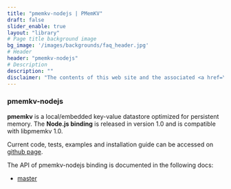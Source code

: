 ```yaml
---
title: "pmemkv-nodejs | PMemKV"
draft: false
slider_enable: true
layout: "library"
# Page title background image
bg_image: '/images/backgrounds/faq_header.jpg'
# Header
header: "pmemkv-nodejs"
# Description
description: ""
disclaimer: "The contents of this web site and the associated <a href=\"https://github.com/pmem\">GitHub repositories</a> are BSD-licensed open source."
---
```

### pmemkv-nodejs

**pmemkv** is a local/embedded key-value datastore optimized for persistent memory. The **Node.js binding** is released in version 1.0 and is compatible with libpmemkv 1.0.

Current code, tests, examples and installation guide can be accessed on <a href="https://github.com/pmem/pmemkv-nodejs">github page</a>.

The API of pmemkv-nodejs binding is documented in the following docs:

* <a href="master/jsdoc/index.html">master</a>
